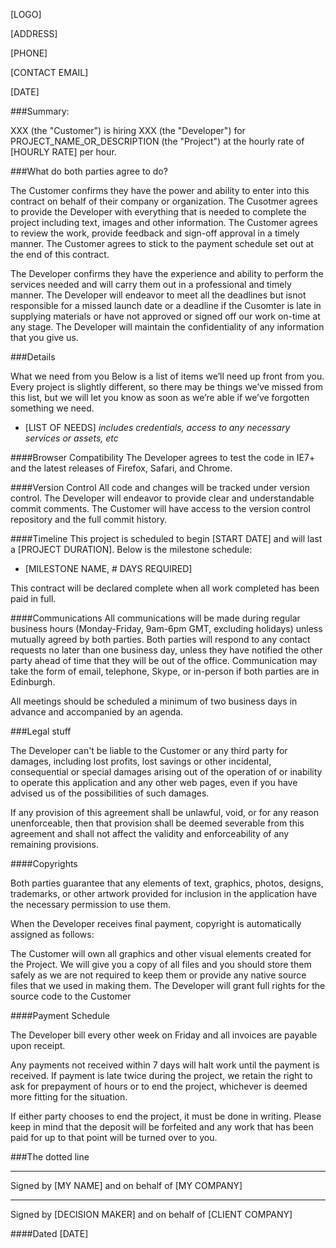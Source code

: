 [LOGO]

[ADDRESS]

[PHONE]

[CONTACT EMAIL]

[DATE]

###Summary:

XXX (the "Customer") is hiring XXX (the "Developer") for PROJECT_NAME_OR_DESCRIPTION (the "Project") at the hourly rate of [HOURLY RATE] per hour.

###What do both parties agree to do?

The Customer confirms they have the power and ability to enter into this contract on behalf of their company or organization. The Cusotmer agrees to provide the Developer with everything that is needed to complete the project including text, images and other information. The Customer agrees to review the work, provide feedback and sign-off approval in a timely manner. The Customer agrees to stick to the payment schedule set out at the end of this contract.

The Developer confirms they have the experience and ability to perform the services needed and will carry them out in a professional and timely manner. The Developer will endeavor to meet all the deadlines but isnot responsible for a missed launch date or a deadline if the Cusomter is late in supplying materials or have not approved or signed off our work on-time at any stage. The Developer will maintain the confidentiality of any information that you give us.

###Details

What we need from you
Below is a list of items we’ll need up front from you. Every project is slightly different, so there may be things we’ve missed from this list, but we will let you know as soon as we’re able if we’ve forgotten something we need.

* [LIST OF NEEDS] *includes credentials, access to any necessary services or assets, etc*

####Browser Compatibility
The Developer agrees to test the code in IE7+ and the latest releases of Firefox, Safari, and Chrome.

####Version Control
All code and changes will be tracked under version control. The Developer will endeavor to provide clear and understandable commit comments. The Customer will have access to the version control repository and the full commit history.

####Timeline
This project is scheduled to begin [START DATE] and will last a [PROJECT DURATION].
Below is the milestone schedule:

* [MILESTONE NAME, # DAYS REQUIRED]

This contract will be declared complete when all work completed has been paid in full.

####Communications
All communications will be made during regular business hours (Monday-Friday, 9am-6pm GMT, excluding holidays) unless mutually agreed by both parties. Both parties will respond to any contact requests no later than one business day, unless they have notified the other party ahead of time that they will be out of the office. Communication may take the form of email, telephone, Skype, or in-person if both parties are in Edinburgh.

All meetings should be scheduled a minimum of two business days in advance and accompanied by an agenda.

###Legal stuff

The Developer can't be liable to the Customer or any third party for damages, including lost profits, lost savings or other incidental, consequential or special damages arising out of the operation of or inability to operate this application and any other web pages, even if you have advised us of the possibilities of such damages.

If any provision of this agreement shall be unlawful, void, or for any reason unenforceable, then that provision shall be deemed severable from this agreement and shall not affect the validity and enforceability of any remaining provisions.

####Copyrights

Both parties guarantee that any elements of text, graphics, photos, designs, trademarks, or other artwork provided for inclusion in the application have the necessary permission to use them.

When the Developer receives final payment, copyright is automatically assigned as follows:

The Customer will own all graphics and other visual elements created for the Project. We will give you a copy of all files and you should store them safely as we are not required to keep them or provide any native source files that we used in making them. The Developer will grant full rights for the source code to the Customer


####Payment Schedule

The Developer bill every other week on Friday and all invoices are payable upon receipt.


Any payments not received within 7 days will halt work until the payment is received. If payment is late twice during the project, we retain the right to ask for prepayment of hours or to end the project, whichever is deemed more fitting for the situation.

If either party chooses to end the project, it must be done in writing. Please keep in mind that the deposit will be forfeited and any work that has been paid for up to that point will be turned over to you.


###The dotted line


__________________________________________________
Signed by [MY NAME] and on behalf of [MY COMPANY]


__________________________________________________
Signed by [DECISION MAKER] and on behalf of [CLIENT COMPANY]


####Dated [DATE]
